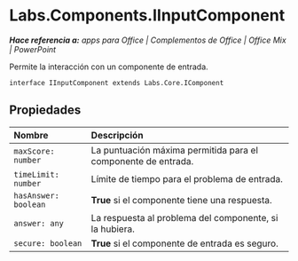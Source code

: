 
# <a name="labs.components.iinputcomponent"></a>Labs.Components.IInputComponent

 _**Hace referencia a:** apps para Office | Complementos de Office | Office Mix | PowerPoint_

Permite la interacción con un componente de entrada.

```
interface IInputComponent extends Labs.Core.IComponent
```


## <a name="properties"></a>Propiedades


|Nombre|Descripción|
|:-----|:-----|
| `maxScore: number`|La puntuación máxima permitida para el componente de entrada.|
| `timeLimit: number`|Límite de tiempo para el problema de entrada.|
| `hasAnswer: boolean`|**True** si el componente tiene una respuesta.|
| `answer: any`|La respuesta al problema del componente, si la hubiera.|
| `secure: boolean`|**True** si el componente de entrada es seguro.|
